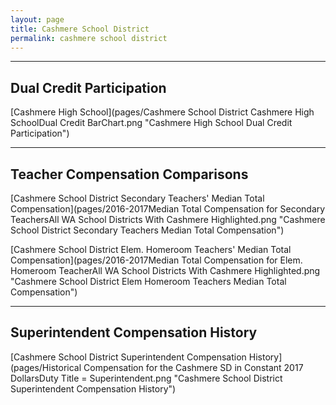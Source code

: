 ```yaml
---
layout: page
title: Cashmere School District
permalink: cashmere school district
---
```




___

## Dual Credit Participation

[Cashmere High School](pages/Cashmere School District Cashmere High SchoolDual Credit BarChart.png "Cashmere High School Dual Credit Participation")


___

## Teacher Compensation Comparisons

[Cashmere School District Secondary Teachers' Median Total Compensation](pages/2016-2017Median Total Compensation for Secondary TeachersAll WA School Districts With Cashmere Highlighted.png "Cashmere School District Secondary Teachers Median Total Compensation")

[Cashmere School District Elem. Homeroom Teachers' Median Total Compensation](pages/2016-2017Median Total Compensation for Elem. Homeroom TeacherAll WA School Districts With Cashmere Highlighted.png "Cashmere School District Elem Homeroom Teachers Median Total Compensation")


___

## Superintendent Compensation History

[Cashmere School District Superintendent Compensation History](pages/Historical Compensation for the Cashmere SD in Constant 2017 DollarsDuty Title = Superintendent.png "Cashmere School District Superintendent Compensation History")

